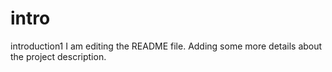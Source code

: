 # intro
introduction1
I am editing the README file. Adding some more details about the project description.

